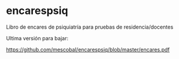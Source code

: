 # encarespsiq
Libro de encares de psiquiatría para pruebas de residencia/docentes

Ultima versión para bajar:

https://github.com/mescobal/encarespsiq/blob/master/encares.pdf
